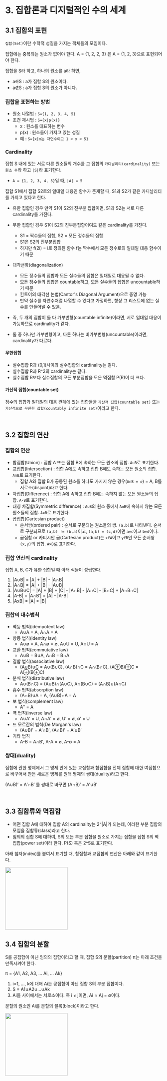 # 3. 집합론과 디지털적인 수의 세계

## 3.1 집합의 표현

`집합(Set)`이란 수학적 성질을 가지는 객체들의 모임이다.

집합에는 중복되는 원소가 없어야 한다. A = {1, 2, 2, 3} 은 A = {1, 2, 3}으로 표현되어야 한다.

집합을 S라 하고, 하나의 원소를 a라 하면,

- a∈S : a가 집합 S의 원소이다.
- a∉S : a가 집합 S의 원소가 아니다.

### 집합을 표현하는 방법

- 원소 나열법 : `S={1, 2, 3, 4, 5}`
- 조건 제시법 : `S={x|p(x)}`
  - x : 원소를 대표하는 변수
  - p(x) : 원소들이 가지고 있는 성질
  - 예 : `S={x|x는 자연수이고 1 < x < 5}`

### Cardinality

집합 S 내에 있는 서로 다른 원소들의 개수를 그 집합의 `카디날리티(cardinality)` 또는 `원소 수`라 하고 `|S|`라 표기한다.

- `A = {1, 2, 3, 4, 5}`일 때, `|A| = 5`

집합 S1에서 집합 S2로의 일대일 대응인 함수가 존재할 때, S1과 S2가 같은 카디날리티를 가지고 있다고 한다.

- 유한 집합인 경우 만약 S1이 S2의 진부분 집합이면, S1과 S2는 서로 다른 cardinality를 가진다.
- 무한 집합인 경우 S1이 S2의 진부분집합이여도 같은 cardinality를 가진다.
  - S1 = 짝수들의 집합, S2 = 모든 정수들의 집합
  - S1은 S2의 진부분집합
  - 하지만 f(2i) = i로 정의된 함수 f는 짝수에서 모든 정수로의 일대일 대응 함수이기 때문
- 대각선화(diagonalization)

  - 모든 정수들의 집합과 모든 실수들의 집합은 일대일로 대응될 수 없다.
  - 모든 정수들의 집합은 countable하고, 모든 실수들의 집합은 uncountable하기 때문
  - 칸토어의 대각선 논법(Cantor's Diagonal Argument)으로 증명 가능
  - 만약 실수를 자연수처럼 나열할 수 있다고 가정하면, 항상 그 리스트에 없는 실수를 만들어낼 수 있음.

- 즉, 두 개의 집합이 둘 다 가부번형(countable infinite)이라면, 서로 일대일 대응이 가능하므로 cardinality가 같다.
- 둘 중 하나만 가부번형이고, 다른 하나는 비가부번형(uncountable)이라면, cardinality가 다르다.

#### 무한집합

- 실수집합 R과 (0,1)사이의 실수집합의 cardinality는 같다.
- 실수집합 R과 R^2의 cardinality는 같다.
- 실수집합 R보다 실수집합의 모든 부분집합을 모은 멱집합 P(R)이 더 크다.

#### 가산적 집합(countable set)

정수의 집합과 일대일의 대응 관계에 있는 집합들을 `가산적 집합(countable set)` 또는 `가산적으로 무한한 집합(countably infinite set)`이라고 한다.

<br/>

## 3.2 집합의 연산

### 집합의 연산

- 합집합(Union) : 집합 A 또는 집합 B에 속하는 모든 원소의 집합. `A∪B`로 표기한다.
- 교집합(Intersection) : 집합 A에도 속하고 집합 B에도 속하는 모든 원소의 집합. `A∩B`로 표기한다.
  - 집합 A와 집합 B가 공통된 원소를 하나도 가지지 않은 경우(`A∩B = ∅`) = A, B를 서로소(disjoint)라고 한다.
- 차집합(Difference) : 집합 A에 속하고 집합 B에는 속하지 않는 모든 원소들의 집합. `A-B`로 표기한다.
- 대칭 차집합(Symmetric difference) : `A∪B`의 원소 중에서 `A∩B`에 속하지 않는 모든 원소들의 집합. `A⊕B`로 표기한다.
- 곱집합(Cartesian product)
  - 순서쌍(ordered pair) : 순서로 구분되는 원소들의 쌍. `(a,b)`로 나타낸다. 순서로 구분되므로 `(a,b) != (b,a)`이고, `(a,b) = (c,d)`이면 `a=c`이고 `b=d`이다.
  - 곱집합 or 카티시안 곱(Cartesian product)는 `x∈A`이고 `y∈B`인 모든 순서쌍 `(x,y)`의 집합. `A×B`로 표기한다.

### 집합 연산의 cardinality

집합 A, B, C가 유한 집합일 때 아래 식들이 성립한다.

  1. |A∪B| = |A| + |B| - |A∩B|
  2. |A∩B| = |A| + |B| - |A∪B|
  3. |A∪B∪C| = |A| + |B| + |C| - |A∩B| - |A∩C| - |B∩C| + |A∩B∩C|
  4. |A-B| = |A∩B′| = |A| - |A-B|
  5. |AxB| = |A| * |B|

### 집합의 대수법칙

- 멱등 법칙(idempotent law)
  - A∪A = A, A∩A = A
- 항등 법칙(identity law)
  - A∪∅ = A, A∩∅ = ∅, A∪U = U, A∩U = A
- 교환 법칙(commutative law)
  - A∪B = B∪A, A∩B = B∩A
- 결합 법칙(associative law)
  - (A∪B)∪C = A∪(B∪C), (A∩B)∩C = A∩(B∩C), (A⊕B)⊕C = A⊕(B⊕C)
- 분배 법칙(distributive law)
  - A∪(B∩C) = (A∪B)∩(A∪C), A∩(B∪C) = (A∩B)∪(A∩C)
- 흡수 법칙(absorption law)
  - (A∩B)∪A = A, (A∪B)∩A = A
- 보 법칙(complement law)
  - A′′ = A
- 역 법칙(inverse law)
  - A∪A′ = U, A∩A′ = ∅, U′ = ∅, ∅′ = U
- 드 모르간의 법칙(De Morgan's law)
  - (A∪B)′ = A′∩B′, (A∩B)′ = A′∪B′
- 기타 법칙
  - A-B = A∩B′, A-A = ∅, A-∅ = A

### 쌍대(duality)

집합에 관한 명제에서 그 명제 안에 있는 교집합과 합집합을 전체 집합에 대한 여집합으로 바꾸어서 만든 새로운 명제를 원래 명제의 쌍대(duality)라고 한다.

(A∪B)′ = A′∩B′ 를 쌍대로 바꾸면 (A∩B)′ = A′∪B′

<br/>

## 3.3 집합류와 멱집합

- 어떤 집합 A에 대하여 집합 A의 cardinality는 2^|A|가 되는데, 이러한 부분 집합의 모임을 집합류(class)라고 한다.
- 임의의 집합 S에 대하여, S의 모든 부분 집합을 원소로 가지는 집합을 집합 S의 멱집합(power set)이라 한다. P(S) 혹은 2^S로 표기한다.

아래 첨자(index)를 붙여서 표기할 때, 합집합과 교집합의 연산은 아래와 같이 표기한다.

<img src='https://github.com/user-attachments/assets/0f99d78c-2b29-4964-ac2b-68486b223a06' width="200px"/>

<br/>

## 3.4 집합의 분할

S를 공집합이 아닌 임의의 집합이라고 할 때, 집합 S의 분할(partition) π는 아래 조건을 만족시켜야 한다.

π = {A1, A2, A3, … Ai, … Ak}

1. i=1, ..., k에 대해 Ai는 공집합이 아닌 집합 S의 부분 집합이다.
2. S = A1∪A2∪...∪Ak
3. Ai들 사이에서는 서로소이다. 즉 i ≠ j이면, Ai ∩ Aj = ∅이다.

분할의 원소인 Ai를 분할의 블록(block)이라고 한다.

<img src='https://github.com/user-attachments/assets/70892d00-73e3-4359-85bb-1037f805f105' width='200px'/>




